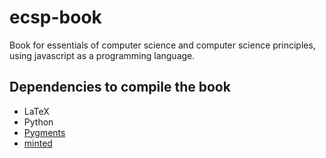 # ecsp-book
Book for essentials of computer science and computer science principles, using javascript as a programming language.

## Dependencies to compile the book
- LaTeX
- Python
- [Pygments](http://pygments.org/download/)
- [minted](https://github.com/gpoore/minted)

